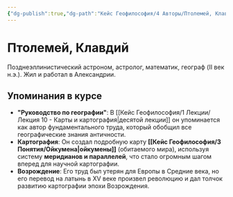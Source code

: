 ```yaml
---
{"dg-publish":true,"dg-path":"Кейс Геофилософия/4 Авторы/Птолемей, Клавдий","permalink":"/kejs-geofilosofiya/4-avtory/ptolemej-klavdij/","dgShowLocalGraph":true}
---
```


# Птолемей, Клавдий

Позднеэллинистический астроном, астролог, математик, географ (II век н.э.). Жил и работал в Александрии.

## Упоминания в курсе
- **"Руководство по географии"**: В [[Кейс Геофилософия/1 Лекции/Лекция 10 - Карты и картография\|десятой лекции]] он упоминается как автор фундаментального труда, который обобщил все географические знания античности.
- **Картография**: Он создал подробную карту **[[Кейс Геофилософия/3 Понятия/Ойкумена\|ойкумены]]** (обитаемого мира), используя систему **меридианов и параллелей**, что стало огромным шагом вперед для научной картографии.
- **Возрождение**: Его труд был утерян для Европы в Средние века, но его перевод на латынь в XV веке произвел революцию и дал толчок развитию картографии эпохи Возрождения.